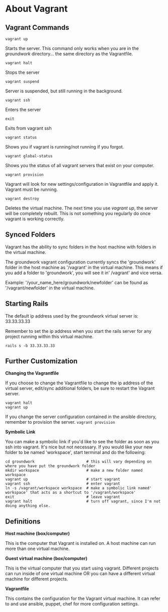 # About Vagrant

## Vagrant Commands

`vagrant up`

Starts the server. This command only works when you are in the *groundwork* directory... the same directory as the Vagrantfile.

`vagrant halt`

Stops the server

`vagrant suspend`

Server is suspended, but still running in the background.

`vagrant ssh`

Enters the server

`exit`

Exits from vagrant ssh

`vagrant status`

Shows you if vagrant is running/not running if you forgot.

`vagrant global-status`

Shows you the status of all vagrant servers that exist on your computer.

`vagrant provision`

Vagrant will look for new settings/configuration in Vagrantfile and apply it. Vagrant must be running.

`vagrant destroy`

Deletes the virtual machine. The next time you use *vagrant up*, the server will be completely rebuilt. 
This is not something you regularly do once vagrant is working correctly.


## Synced Folders
Vagrant has the ability to sync folders in the host machine with folders in the virtual machine. 

The groundwork vagrant configuration currently syncs the 'groundwork' folder in the host machine as '/vagrant' in the virtual machine.
This means if you add a folder to 'groundwork', you will see it in' /vagrant' and vice versa.

Example: '/your_name_here/groundwork/newfolder' can be found as '/vagrant/newfolder' in the virtual machine.


## Starting Rails
The default ip address used by the groundwork virtual server is:
33.33.33.33

Remember to set the ip address when you start the rails server for any project running within this virtual machine.

`rails s -b 33.33.33.33`


## Further Customization
**Changing the Vagrantfile**

If you choose to change the Vagrantfile to change the ip address of the virtual server, edit/sync additional folders, be sure to restart the Vagrant server.

```
vagrant halt
vagrant up
```

If you change the server configuration contained in the ansible directory, remember to provision the server.
`vagrant provision`


**Symbolic Link**

You can make a symbolic link if you'd like to see the folder as soon as you ssh into vagrant. It's nice but not necessary.
If you would like your new folder to be named 'workspace', start terminal and do the following:

```
cd groundwork                       # this will vary depending on where you have put the groundwork folder
mkdir workspace                     # make a new folder named workspace
vagrant up                          # start vagrant
vagrant ssh                         # enter vagrant
ln -s /vagrant/workspace workspace  # make a symbolic link named' workspace' that acts as a shortcut to '/vagrant/workspace'
exit                                # leave vagrant
vagrant halt                        # turn off vagrant, since I'm not doing anything else.
```


## Definitions
**Host machine (box/computer)**

This is the computer that Vagrant is installed on. A host machine can run more than one virtual machine. 

**Guest virtual machine (box/computer)**

This is the virtual computer that you start using vagrant. Different projects can run inside of one virtual machine OR you can have a different virtual machine for different projects.

**Vagrantfile**

This contains the configuration for the Vagrant virtual machine. It can refer to and use ansible, puppet, chef for more configuration settings.

